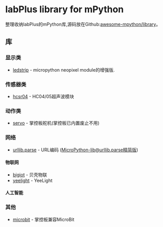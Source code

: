 # labPlus library for mPython

整理收纳labPlus的mPython库,源码放在Github:[awesome-mpython/library](https://github.com/labplus-cn/awesome-mpython/tree/master/library)。

## 库

### 显示类

* [ledstrip](https://github.com/labplus-cn/awesome-mpython/tree/master/library/ledstrip) -  micropython neopixel module的增强版.


### 传感器类

* [hcsr04](https://github.com/labplus-cn/awesome-mpython/tree/master/library/hcsr04) - HC04/05超声波模块


### 动作类

* [servo](https://github.com/labplus-cn/awesome-mpython/tree/master/library/servo) - 掌控板舵机(掌控板已内置废止不用)

### 网络

* [urllib.parse](https://github.com/labplus-cn/awesome-mpython/tree/master/library/urllib) -  URL编码 (MicroPython-lib@urllib.parse精简版)

#### 物联网

* [bigiot](https://github.com/labplus-cn/awesome-mpython/tree/master/library/bigiot) -  贝壳物联
* [yeelight](https://github.com/labplus-cn/awesome-mpython/tree/master/library/yeelight) -  YeeLight


#### 人工智能


### 其他

* [microbit](https://github.com/labplus-cn/awesome-mpython/tree/master/library/other/microbit) - 掌控板兼容MicroBit

